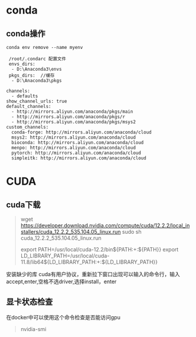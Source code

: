 # conda

## conda操作

```shell
conda env remove --name myenv
```



```shell
 /root/.condarc 配置文件
 envs_dirs:
  - D:\Anaconda3\envs
 pkgs_dirs:  //缓存
  - D:\Anaconda3\pkgs
  
channels:
  - defaults
show_channel_urls: true
default_channels:
  - http://mirrors.aliyun.com/anaconda/pkgs/main
  - http://mirrors.aliyun.com/anaconda/pkgs/r
  - http://mirrors.aliyun.com/anaconda/pkgs/msys2
custom_channels:
  conda-forge: http://mirrors.aliyun.com/anaconda/cloud
  msys2: http://mirrors.aliyun.com/anaconda/cloud
  bioconda: http://mirrors.aliyun.com/anaconda/cloud
  menpo: http://mirrors.aliyun.com/anaconda/cloud
  pytorch: http://mirrors.aliyun.com/anaconda/cloud
  simpleitk: http://mirrors.aliyun.com/anaconda/cloud
```

# CUDA

## cuda下载

> wget https://developer.download.nvidia.com/compute/cuda/12.2.2/local_installers/cuda_12.2.2_535.104.05_linux.run
> sudo sh cuda_12.2.2_535.104.05_linux.run
>
> export PATH=/usr/local/cuda-12.2/bin${PATH:+:${PATH}}
> export LD_LIBRARY_PATH=/usr/local/cuda-11.8/lib64${LD_LIBRARY_PATH:+:${LD_LIBRARY_PATH}}

安装缺少的库
cuda有用户协议，重新拉下窗口出现可以输入的命令行，输入accept,enter,空格不选driver,选择install，enter

## 显卡状态检查

在docker中可以使用这个命令检查是否能访问gpu

> nvidia-smi 

